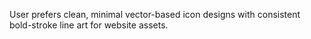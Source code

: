 User prefers clean, minimal vector-based icon designs with consistent bold-stroke line art for website assets.